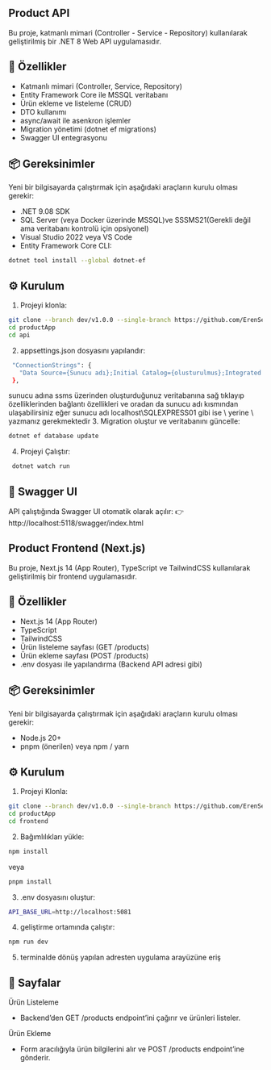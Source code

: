 ## Product API
Bu proje, katmanlı mimari (Controller - Service - Repository) kullanılarak geliştirilmiş bir .NET 8 Web API uygulamasıdır.

## 🚀 Özellikler

- Katmanlı mimari (Controller, Service, Repository)
- Entity Framework Core ile MSSQL veritabanı
- Ürün ekleme ve listeleme (CRUD)
- DTO kullanımı
- async/await ile asenkron işlemler
- Migration yönetimi (dotnet ef migrations)
- Swagger UI entegrasyonu

## 📦 Gereksinimler

Yeni bir bilgisayarda çalıştırmak için aşağıdaki araçların kurulu olması gerekir:
- .NET 9.08 SDK
- SQL Server (veya Docker üzerinde MSSQL)ve SSSMS21(Gerekli değil ama veritabanı kontrolü için opsiyonel)
- Visual Studio 2022 veya VS Code
- Entity Framework Core CLI:
 ```bash
dotnet tool install --global dotnet-ef
```

## ⚙️ Kurulum

1. Projeyi klonla:
 ```bash
git clone --branch dev/v1.0.0 --single-branch https://github.com/ErenSeven/productApp.git
cd productApp
cd api
```
2. appsettings.json dosyasını yapılandır:
 ```bash
  "ConnectionStrings": {
    "Data Source={Sunucu adı};Initial Catalog={olusturulmus};Integrated Security=True;Connect Timeout=30;Encrypt=False;TrustServerCertificate=False;ApplicationIntent=ReadWrite;MultiSubnetFailover=False"
  },
```
sunucu adına ssms üzerinden oluşturduğunuz veritabanına sağ tıklayıp özelliklerinden bağlantı özellikleri ve oradan da sunucu adı kısmından ulaşabilirsiniz eğer sunucu adı localhost\SQLEXPRESS01 gibi ise \ yerine \\ yazmanız gerekmektedir
3. Migration oluştur ve veritabanını güncelle:
 ```bash
dotnet ef database update
```
4. Projeyi Çalıştır:
 ```bash
  dotnet watch run
```
## 📖 Swagger UI

API çalıştığında Swagger UI otomatik olarak açılır:
👉 http://localhost:5118/swagger/index.html

## Product Frontend (Next.js)
Bu proje, Next.js 14 (App Router), TypeScript ve TailwindCSS kullanılarak geliştirilmiş bir frontend uygulamasıdır.

## 🚀 Özellikler

- Next.js 14 (App Router)
- TypeScript
- TailwindCSS
- Ürün listeleme sayfası (GET /products)
- Ürün ekleme sayfası (POST /products)
- .env dosyası ile yapılandırma (Backend API adresi gibi)

## 📦 Gereksinimler

Yeni bir bilgisayarda çalıştırmak için aşağıdaki araçların kurulu olması gerekir:
- Node.js 20+
- pnpm (önerilen) veya npm / yarn

## ⚙️ Kurulum

1. Projeyi Klonla:
 ```bash
git clone --branch dev/v1.0.0 --single-branch https://github.com/ErenSeven/productApp.git
 cd productApp
 cd frontend
```
2. Bağımlılıkları yükle:
 ```bash
npm install
```
veya
 ```bash
pnpm install
```
3. .env dosyasını oluştur:
 ```bash
API_BASE_URL=http://localhost:5081
```
4. geliştirme ortamında çalıştır:
 ```bash
 npm run dev
```
5. terminalde dönüş yapılan adresten uygulama arayüzüne eriş

## 📖 Sayfalar

Ürün Listeleme
- Backend’den GET /products endpoint’ini çağırır ve ürünleri listeler.

Ürün Ekleme
- Form aracılığıyla ürün bilgilerini alır ve POST /products endpoint’ine gönderir.
